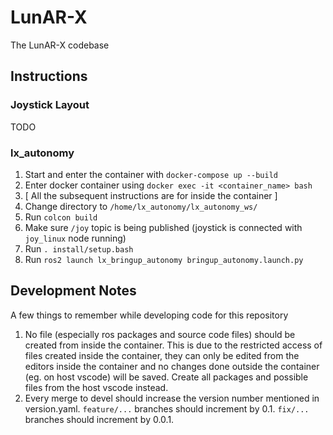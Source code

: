 # LunAR-X
The LunAR-X codebase

## Instructions
### Joystick Layout
TODO

### lx_autonomy
1. Start and enter the container with `docker-compose up --build`
2. Enter docker container using `docker exec -it <container_name> bash`
3. [ All the subsequent instructions are for inside the container ]
4. Change directory to `/home/lx_autonomy/lx_autonomy_ws/`
5. Run `colcon build`
6. Make sure `/joy` topic is being published (joystick is connected with `joy_linux` node running)
7. Run `. install/setup.bash`
8. Run `ros2 launch lx_bringup_autonomy bringup_autonomy.launch.py`

## Development Notes
A few things to remember while developing code for this repository
1. No file (especially ros packages and source code files) should be created from inside the container. This is due to the restricted access of files created inside the container, they can only be edited from the editors inside the container and no changes done outside the container (eg. on host vscode) will be saved. Create all packages and possible files from the host vscode instead.
2. Every merge to devel should increase the version number mentioned in version.yaml. `feature/...` branches should increment by 0.1. `fix/...` branches should increment by 0.0.1.